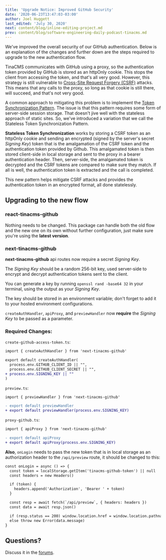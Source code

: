 ```yaml
---
title: 'Upgrade Notice: Improved GitHub Security'
date: '2020-06-23T13:47:03-03:00'
author: Joel Huggett
last_edited: 'July 30, 2020'
next: content/blog/inline-editing-project.md
prev: content/blog/software-engineering-daily-podcast-tinacms.md
---
```


We've improved the overall security of our GitHub authentication. Below is an explanation of the changes and further down are the steps required to upgrade to the new authentication flow.

TinaCMS communicates with GitHub using a proxy, so the authentication token provided by GitHub is stored as an httpOnly cookie. This stops the client from accessing the token, and that's all very good. However, this strategy is still vulnerable to [Cross-Site Request Forgery (CSRF)](https://owasp.org/www-community/attacks/csrf) attacks. This means that any calls to the proxy, so long as that cookie is still there, will succeed, and that's not very good.

A common approach to mitigating this problem is to implement the [Token Synchronization Pattern](https://cheatsheetseries.owasp.org/cheatsheets/Cross-Site_Request_Forgery_Prevention_Cheat_Sheet.html#synchronizer-token-pattern). The issue is that this pattern requires some form of server-side session storage. That doesn't jive well with the stateless approach of static sites. So, we've introduced a variation that we call the Stateless Token Synchronization Pattern.

**Stateless Token Synchronization** works by storing a CSRF token as an httpOnly cookie and sending an encrypted (signed by the server's secret _Signing Key_) token that is the amalgamation of the CSRF token and the authentication token provided by Github. This amalgamated token is then stored client-side in local storage and sent to the proxy in a bearer authentication header. Then, server-side, the amalgamated token is decrypted and the CSRF tokens are compared to make sure they match. If all is well, the authentication token is extracted and the call is completed.

This new pattern helps mitigate CSRF attacks and provides the authentication token in an encrypted format, all done statelessly.

## Upgrading to the new flow

### **react-tinacms-github**

Nothing needs to be changed. This package can handle both the old flow and the new one on its own without further configuration, just make sure you're using the **latest version**.

### **next-tinacms-github**

**next-tinacms-github** api routes now require a secret _Signing Key_.

The _Signing Key_ should be a random 256-bit key, used server-side to encrypt and decrypt authentication tokens sent to the client.

You can generate a key by running `openssl rand -base64 32` in your terminal, using the output as your _Signing Key_.

The key should be stored in an environment variable; don't forget to add it to your hosted environment configurations.

`createAuthHandler`, `apiProxy`, and `previewHandler` now **require** the _Signing Key_ to be passed as a parameter.

### **Required Changes:**

`create-github-access-token.ts`:

```diff
import { createAuthHandler } from 'next-tinacms-github'

export default createAuthHandler(
  process.env.GITHUB_CLIENT_ID || "",
  process.env.GITHUB_CLIENT_SECRET || "",
+ process.env.SIGNING_KEY || ""
)
```

`preview.ts`:

```diff
import { previewHandler } from 'next-tinacms-github'

- export default previewHandler
+ export default previewHandler(process.env.SIGNING_KEY)
```

`proxy-github.ts`:

```diff
import { apiProxy } from 'next-tinacms-github'

- export default apiProxy
+ export default apiProxy(process.env.SIGNING_KEY)
```

**Also**, `onLogin` needs to pass the new token that is in local storage as an authorization header to the `/api/preview` route, it should be changed to this:

```diff
const onLogin = async () => {
  const token = localStorage.getItem('tinacms-github-token') || null
  const headers = new Headers()

  if (token) {
    headers.append('Authorization', 'Bearer ' + token)
  }

  const resp = await fetch(`/api/preview`, { headers: headers })
  const data = await resp.json()

  if (resp.status == 200) window.location.href = window.location.pathname
  else throw new Error(data.message)
}
```

## Questions?

Discuss it in the [forums](https://community.tinacms.org/t/upgrade-notice-improved-github-security/226).
